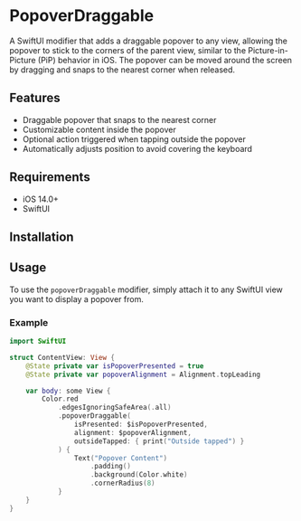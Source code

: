 # PopoverDraggable

A SwiftUI modifier that adds a draggable popover to any view, allowing the popover to stick to the corners of the parent view, similar to the Picture-in-Picture (PiP) behavior in iOS. The popover can be moved around the screen by dragging and snaps to the nearest corner when released.

## Features

- Draggable popover that snaps to the nearest corner
- Customizable content inside the popover
- Optional action triggered when tapping outside the popover
- Automatically adjusts position to avoid covering the keyboard

## Requirements

- iOS 14.0+
- SwiftUI

## Installation

## Usage

To use the `popoverDraggable` modifier, simply attach it to any SwiftUI view you want to display a popover from.

### Example

```swift
import SwiftUI

struct ContentView: View {
    @State private var isPopoverPresented = true
    @State private var popoverAlignment = Alignment.topLeading

    var body: some View {
        Color.red
            .edgesIgnoringSafeArea(.all)
            .popoverDraggable(
                isPresented: $isPopoverPresented,
                alignment: $popoverAlignment,
                outsideTapped: { print("Outside tapped") }
            ) {
                Text("Popover Content")
                    .padding()
                    .background(Color.white)
                    .cornerRadius(8)
            }
    }
}
